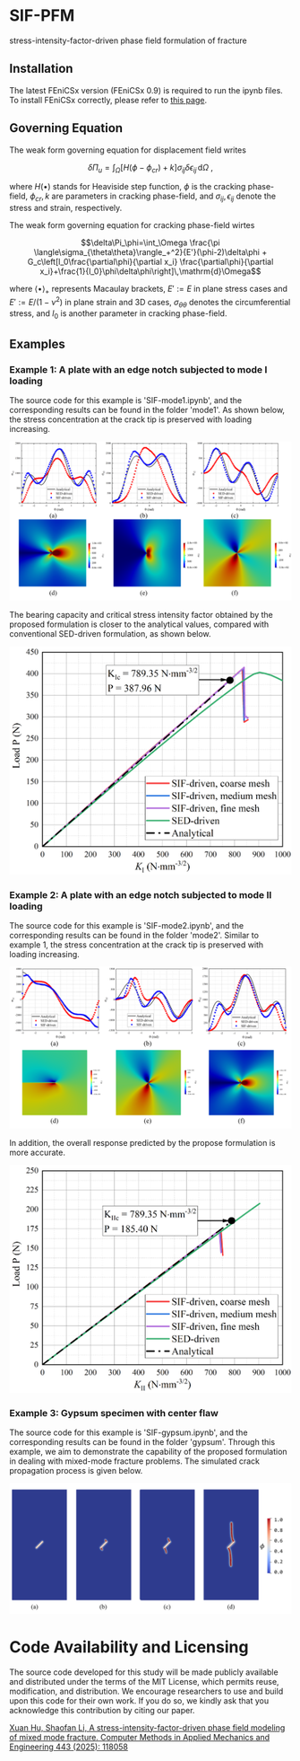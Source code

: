 
# SIF-PFM

 stress-intensity-factor-driven phase field formulation of fracture

## Installation

The latest FEniCSx version (FEniCSx 0.9) is required to run the ipynb files. To install FEniCSx correctly, please refer to [this page](https://fenicsproject.org/download/).

## Governing Equation

The weak form governing equation for displacement field writes

$$\delta\Pi_u=\int_\Omega\left[H(\phi-\phi_{cr})+k\right]\sigma_{ij}\delta\epsilon_{ij}\,\mathrm{d}\Omega~,$$

where $H(\bullet)$ stands for Heaviside step function, $\phi$ is the cracking phase-field, $\phi_{cr}, k$ are parameters in cracking phase-field, and $\sigma_{ij}, \epsilon_{ij}$ denote the stress and strain, respectively.

The weak form governing equation for cracking phase-field wirtes

$$\delta\Pi_\phi=\int_\Omega \frac{\pi \langle\sigma_{\theta\theta}\rangle_+^2}{E'}(\phi-2)\delta\phi +  
G_c\left[l_0\frac{\partial\phi}{\partial x_i} \frac{\partial\phi}{\partial x_i}+\frac{1}{l_0}\phi\delta\phi\right]\,\mathrm{d}\Omega$$

where $\langle\bullet\rangle _+$ represents Macaulay brackets, $E':=E$ in plane stress cases and $E':=E/(1-\nu^2)$ in plane strain and 3D cases, $\sigma_{\theta\theta}$ denotes the circumferential stress, and $l_0$ is another parameter in cracking phase-field.

## Examples

### Example 1: A plate with an edge notch subjected to mode I loading

The source code for this example is 'SIF-mode1.ipynb', and the corresponding results can be found in the folder 'mode1'. As shown below, the stress concentration at the crack tip is preserved with loading increasing.

![mode1_stress](./pics/mode1_stress.png)

The bearing capacity and critical stress intensity factor obtained by the proposed formulation is closer to the analytical values, compared with conventional SED-driven formulation, as shown below.

![mode1_curve](./pics/mode1_curve.png)

### Example 2: A plate with an edge notch subjected to mode II loading

The source code for this example is 'SIF-mode2.ipynb', and the corresponding results can be found in the folder 'mode2'. Similar to example 1, the stress concentration at the crack tip is preserved with loading increasing.

![mode1_stress](./pics/mode2_stress.png)

In addition, the overall response predicted by the propose formulation is more accurate.

![mode2_curve](./pics/mode2_curve.png)

### Example 3: Gypsum specimen with center flaw

The source code for this example is 'SIF-gypsum.ipynb', and the corresponding results can be found in the folder 'gypsum'. Through this example, we aim to demonstrate the capability of the proposed formulation in dealing with mixed-mode fracture problems. The simulated crack propagation process is given below.

![gypsum](./pics/gypsum_crack.png)


# Code Availability and Licensing
The source code developed for this study will be made publicly available and distributed under the terms of the MIT License, which permits reuse, modification, and distribution. We encourage researchers to use and build upon this code for their own work. If you do so, we kindly ask that you acknowledge this contribution by citing our paper.

[Xuan Hu, Shaofan Li, A stress-intensity-factor-driven phase field modeling of mixed mode fracture. Computer Methods in Applied Mechanics and Engineering 443 (2025): 118058](https://doi.org/10.1016/j.cma.2025.118058)